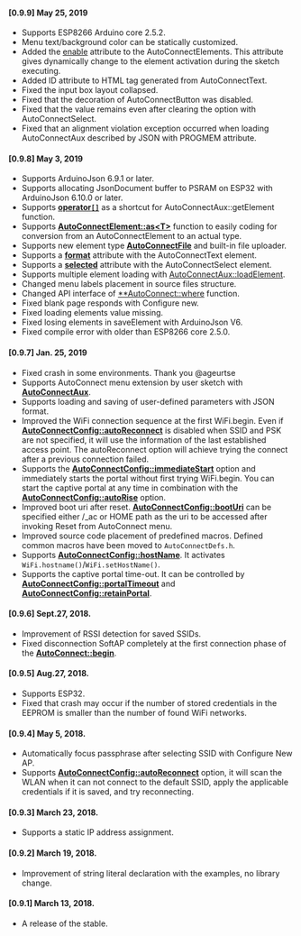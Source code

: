 #### [0.9.9] May 25, 2019
- Supports ESP8266 Arduino core 2.5.2.
- Menu text/background color can be statically customized.
- Added the [enable](achandling.html#enable-autoconnectelements-during-the-sketch-execution)  attribute to the AutoConnectElements. This attribute gives dynamically change to the element activation during the sketch executing.
- Added ID attribute to HTML tag generated from AutoConnectText.
- Fixed the input box layout collapsed.
- Fixed that the decoration of AutoConnectButton was disabled.
- Fixed that the value remains even after clearing the option with AutoConnectSelect.
- Fixed that an alignment violation exception occurred when loading AutoConnectAux described by JSON with PROGMEM attribute.

#### [0.9.8] May 3, 2019
- Supports ArduinoJson 6.9.1 or later.
- Supports allocating JsonDocument buffer to PSRAM on ESP32 with ArduinoJson 6.10.0 or later.
- Supports [**operator`[]`**](apiaux.md#operator) as a shortcut for AutoConnectAux::getElement function.
- Supports [**AutoConnectElement::as<T\>**](apielements.md#ast62) function to easily coding for conversion from an AutoConnectElement to an actual type.
- Supports new element type [**AutoConnectFile**](acelements.md#autoconnectfile) and built-in file uploader.
- Supports a [**format**](acelements.md#format) attribute with the AutoConnectText element.
- Supports a [**selected**](acelements.md#selected) attribute with the AutoConnectSelect element.
- Supports multiple element loading with [AutoConnectAux::loadElement](apiaux.md#loadelement).
- Changed menu labels placement in source files structure.
- Changed API interface of [**AutoConnect::where](api.md#where) function.
- Fixed blank page responds with Configure new.
- Fixed loading elements value missing.
- Fixed losing elements in saveElement with ArduinoJson V6.
- Fixed compile error with older than ESP8266 core 2.5.0.

#### [0.9.7] Jan. 25, 2019

- Fixed crash in some environments. Thank you @ageurtse
- Supports AutoConnect menu extension by user sketch with [**AutoConnectAux**](acintro.md).
- Supports loading and saving of user-defined parameters with JSON format.
- Improved the WiFi connection sequence at the first WiFi.begin. Even if [**AutoConnectConfig::autoReconnect**](apiconfig.md#autoreconnect) is disabled when SSID and PSK are not specified, it will use the information of the last established access point. The autoReconnect option will achieve trying the connect after a previous connection failed.
- Supports the [**AutoConnectConfig::immediateStart**](apiconfig.md#immediatestart) option and immediately starts the portal without first trying WiFi.begin. You can start the captive portal at any time in combination with the [**AutoConnectConfig::autoRise**](apiconfig.md#autorise) option.
- Improved boot uri after reset. [**AutoConnectConfig::bootUri**](apiconfig.md#booturi) can be specified either /_ac or HOME path as the uri to be accessed after invoking Reset from AutoConnect menu.
- Improved source code placement of predefined macros. Defined common macros have been moved to ```AutoConnectDefs.h```.
- Supports [**AutoConnectConfig::hostName**](apiconfig.md#hostname). It activates ```WiFi.hostname()```/```WiFi.setHostName()```.
- Supports the captive portal time-out. It can be controlled by [**AutoConnectConfig::portalTimeout**](apiconfig.md#portaltimeout) and [**AutoConnectConfig::retainPortal**](apiconfig.md#retainportal).

#### [0.9.6] Sept.27, 2018.

- Improvement of RSSI detection for saved SSIDs.
- Fixed disconnection SoftAP completely at the first connection phase of the [**AutoConnect::begin**](api.md#begin).

#### [0.9.5] Aug.27, 2018.

- Supports ESP32.
- Fixed that crash may occur if the number of stored credentials in the EEPROM is smaller than the number of found WiFi networks.

#### [0.9.4] May 5, 2018.

- Automatically focus passphrase after selecting SSID with Configure New AP.
- Supports [**AutoConnectConfig::autoReconnect**](apiconfig.md#autoreconnect) option, it will scan the WLAN when it can not connect to the default SSID, apply the applicable credentials if it is saved, and try reconnecting.

#### [0.9.3] March 23, 2018.

- Supports a static IP address assignment.

#### [0.9.2] March 19, 2018.

- Improvement of string literal declaration with the examples, no library change.

#### [0.9.1] March 13, 2018.

- A release of the stable.
